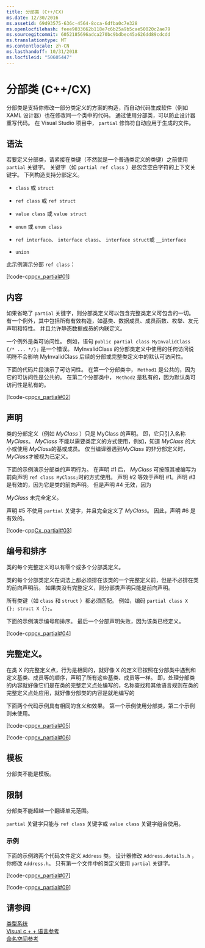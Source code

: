 ```yaml
---
title: 分部类 (C++/CX)
ms.date: 12/30/2016
ms.assetid: 69d93575-636c-4564-8cca-6dfba0c7e328
ms.openlocfilehash: feee9033662b118e7c6b25a9b5cae50020c2ae79
ms.sourcegitcommit: 6052185696adca270bc9bdbec45a626dd89cdcdd
ms.translationtype: MT
ms.contentlocale: zh-CN
ms.lasthandoff: 10/31/2018
ms.locfileid: "50605447"
---
```

# <a name="partial-classes-ccx"></a>分部类 (C++/CX)

分部类是支持你修改一部分类定义的方案的构造，而自动代码生成软件（例如 XAML 设计器）也在修改同一个类中的代码。 通过使用分部类，可以防止设计器重写代码。 在 Visual Studio 项目中， `partial` 修饰符自动应用于生成的文件。

## <a name="syntax"></a>语法

若要定义分部类，请紧接在类键（不然就是一个普通类定义的类键）之前使用 `partial` 关键字。 关键字（如 `partial ref class` ）是包含空白字符的上下文关键字。 下列构造支持分部定义。

- `class` 或 `struct`

- `ref class` 或 `ref struct`

- `value class` 或 `value struct`

- `enum` 或 `enum class`

- `ref interface`、 `interface class`、 `interface struct`或 `__interface`

- `union`

此示例演示分部 `ref class`：

[!code-cpp[cx_partial#01](../cppcx/codesnippet/CPP/partialclassexample/class1.h#01)]

## <a name="contents"></a>内容

如果省略了 `partial` 关键字，则分部类定义可以包含完整类定义可包含的一切。 有一个例外，其中包括所有有效构造，如基类、数据成员、成员函数、枚举、友元声明和特性。 并且允许静态数据成员的内联定义。

一个例外是类可访问性。 例如，语句 `public partial class MyInvalidClass {/* ... */};` 是一个错误。 MyInvalidClass 的分部类定义中使用的任何访问说明符不会影响 MyInvalidClass 后续的分部或完整类定义中的默认可访问性。

下面的代码片段演示了可访问性。 在第一个分部类中， `Method1` 是公共的，因为它的可访问性是公共的。 在第二个分部类中， `Method2` 是私有的，因为默认类可访问性是私有的。

[!code-cpp[cx_partial#02](../cppcx/codesnippet/CPP/partialclassexample/class1.h#02)]

## <a name="declaration"></a>声明

类的分部定义（例如 *MyClass* ）只是 MyClass 的声明。 即，它只引入名称 *MyClass*。 *MyClass* 不能以需要类定义的方式使用，例如，知道 *MyClass* 的大小或使用 *MyClass*的基或成员。 仅当编译器遇到*MyClass* 的非分部定义时， *MyClass*才被视为已定义。

下面的示例演示分部类的声明行为。 在声明 #1 后， *MyClass* 可按照其被编写为前向声明 `ref class MyClass;`时的方式使用。 声明 #2 等效于声明 #1。声明 #3 是有效的，因为它是类的前向声明。 但是声明 #4 无效，因为

*MyClass* 未完全定义。

声明 #5 不使用 `partial` 关键字，并且完全定义了 *MyClass*。 因此，声明 #6 是有效的。

[!code-cpp[Cx_partial#03](../cppcx/codesnippet/CPP/partialclassexample/class1.h#03)]

## <a name="number-and-ordering"></a>编号和排序

类的每个完整定义可以有零个或多个分部类定义。

类的每个分部类定义在词法上都必须排在该类的一个完整定义前，但是不必排在类的前向声明前。 如果类没有完整定义，则分部类声明只能是前向声明。

所有类键（如 `class` 和 `struct` ）都必须匹配。 例如，编码 `partial class X {}; struct X {};`。

下面的示例演示编号和排序。 最后一个分部声明失败，因为该类已经定义。

[!code-cpp[cx_partial#04](../cppcx/codesnippet/CPP/partialclassexample/class1.h#04)]

## <a name="full-definition"></a>完整定义。

在类 X 的完整定义点，行为是相同的，就好像 X 的定义已按照在分部类中遇到和定义基类、成员等的顺序，声明了所有这些基类、成员等一样。 即，处理分部类的内容就好像它们是在类的完整定义点处编写的，名称查找和其他语言规则在类的完整定义点处应用，就好像分部类的内容是就地编写的

下面两个代码示例具有相同的含义和效果。 第一个示例使用分部类，第二个示例则未使用。

[!code-cpp[cx_partial#05](../cppcx/codesnippet/CPP/partialclassexample/class1.h#05)]

[!code-cpp[cx_partial#06](../cppcx/codesnippet/CPP/partialclassexample/class1.h#06)]

## <a name="templates"></a>模板

分部类不能是模板。

## <a name="restrictions"></a>限制

分部类不能超越一个翻译单元范围。

`partial` 关键字只能与 `ref class` 关键字或 `value class` 关键字组合使用。

### <a name="examples"></a>示例

下面的示例跨两个代码文件定义 `Address` 类。 设计器修改 `Address.details.h` ，你修改 `Address.h`。 只有第一个文件中的类定义使用 `partial` 关键字。

[!code-cpp[cx_partial#07](../cppcx/codesnippet/CPP/partialclassexample/address.details.h#07)]

[!code-cpp[cx_partial#09](../cppcx/codesnippet/CPP/partialclassexample/address.h#09)]

## <a name="see-also"></a>请参阅

[类型系统](../cppcx/type-system-c-cx.md)<br/>
[Visual c + + 语言参考](../cppcx/visual-c-language-reference-c-cx.md)<br/>
[命名空间参考](../cppcx/namespaces-reference-c-cx.md)